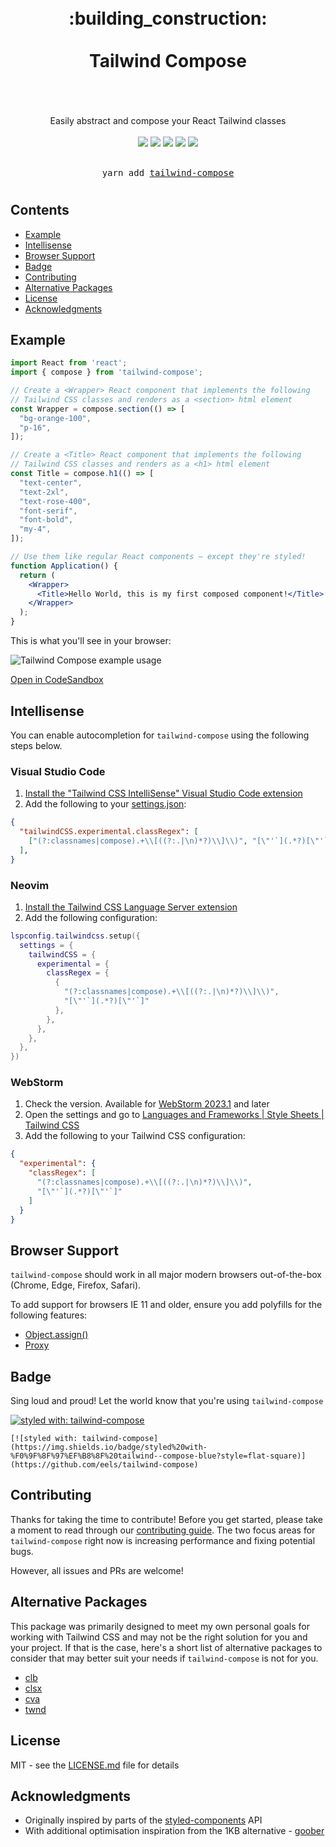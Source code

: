 <div align="center">
  <h1>
    <br />
    <div>:building_construction:</div>
    <br />
    <div>Tailwind Compose</div>
    <br />
  </h1>
  <br />
  <div>Easily abstract and compose your React Tailwind classes</div>
  <br />
  <a href="https://www.npmjs.com/package/tailwind-compose"><img src="https://img.shields.io/npm/v/tailwind-compose?style=flat-square" /></a>
  <a href="https://coveralls.io/github/eels/tailwind-compose"><img src="https://img.shields.io/coveralls/github/eels/tailwind-compose?label=Coverage&style=flat-square" /></a>
  <a href="https://github.com/eels/tailwind-compose/actions/workflows/codeql-analysis.yml"><img src="https://img.shields.io/github/actions/workflow/status/eels/tailwind-compose/codeql-analysis.yml?brand=main&label=CodeQL&style=flat-square" /></a>
  <a href="https://www.npmjs.com/package/tailwind-compose"><img src="https://img.shields.io/npm/dm/tailwind-compose?label=Downloads&style=flat-square" /></a>
  <a href="https://unpkg.com/tailwind-compose@latest/dist/tailwind-compose.module.js"><img src="https://img.badgesize.io/https:/unpkg.com/tailwind-compose@latest/dist/tailwind-compose.module.js?label=Gzip%20Size&style=flat-square&compression=gzip" /></a>
  <br /><br />
  <pre>yarn add <a href="https://www.npmjs.com/package/tailwind-compose">tailwind-compose</a></pre>
  <h1></h1>
</div>

## Contents

- [Example](#example)
- [Intellisense](#intellisense)
- [Browser Support](#browser-support)
- [Badge](#badge)
- [Contributing](#contributing)
- [Alternative Packages](#alternative-packages)
- [License](#license)
- [Acknowledgments](#acknowledgments)

## Example

```jsx
import React from 'react';
import { compose } from 'tailwind-compose';

// Create a <Wrapper> React component that implements the following
// Tailwind CSS classes and renders as a <section> html element
const Wrapper = compose.section(() => [
  "bg-orange-100",
  "p-16",
]);

// Create a <Title> React component that implements the following
// Tailwind CSS classes and renders as a <h1> html element
const Title = compose.h1(() => [
  "text-center",
  "text-2xl",
  "text-rose-400",
  "font-serif",
  "font-bold",
  "my-4",
]);

// Use them like regular React components – except they're styled!
function Application() {
  return (
    <Wrapper>
      <Title>Hello World, this is my first composed component!</Title>
    </Wrapper>
  );
}
```

This is what you'll see in your browser:

![Tailwind Compose example usage](https://github.com/eels/tailwind-compose/assets/86960670/08c785a7-20cb-4200-a585-4185b0de405e)

[Open in CodeSandbox](https://codesandbox.io/p/sandbox/distracted-framework-q9m9ks?file=%2Fsrc%2Fcomponents%2Fapplication.jsx%3A14%2C15)

## Intellisense

You can enable autocompletion for `tailwind-compose` using the following steps below.

### Visual Studio Code

1. [Install the "Tailwind CSS IntelliSense" Visual Studio Code extension](https://marketplace.visualstudio.com/items?itemName=bradlc.vscode-tailwindcss)
1. Add the following to your [settings.json](https://code.visualstudio.com/docs/getstarted/settings):

```json
{
  "tailwindCSS.experimental.classRegex": [
    ["(?:classnames|compose).+\\[((?:.|\n)*?)\\]\\)", "[\"'`](.*?)[\"'`]"]
  ],
}
```

### Neovim

1. [Install the Tailwind CSS Language Server extension](https://github.com/neovim/nvim-lspconfig/blob/master/doc/server_configurations.md#tailwindcss)
1. Add the following configuration:

```lua
lspconfig.tailwindcss.setup({
  settings = {
    tailwindCSS = {
      experimental = {
        classRegex = {
          {
            "(?:classnames|compose).+\\[((?:.|\n)*?)\\]\\)",
            "[\"'`](.*?)[\"'`]"
          },
        },
      },
    },
  },
})
```

### WebStorm

1. Check the version. Available for [WebStorm 2023.1](https://www.jetbrains.com/webstorm/whatsnew/2023-1/#version-2023-1-tailwind-css-configuration) and later
1. Open the settings and go to [Languages and Frameworks | Style Sheets | Tailwind CSS](https://www.jetbrains.com/help/webstorm/tailwind-css.html#ws_css_tailwind_configuration)
1. Add the following to your Tailwind CSS configuration:

```json
{
  "experimental": {
    "classRegex": [
      "(?:classnames|compose).+\\[((?:.|\n)*?)\\]\\)",
      "[\"'`](.*?)[\"'`]"
    ]
  }
}
```

## Browser Support

`tailwind-compose` should work in all major modern browsers out-of-the-box (Chrome, Edge, Firefox, Safari).

To add support for browsers IE 11 and older, ensure you add polyfills for the following features:

- [Object.assign()](https://developer.mozilla.org/en-US/docs/Web/JavaScript/Reference/Global_Objects/Object/assign#polyfill)
- [Proxy](https://developer.mozilla.org/en-US/docs/Web/JavaScript/Reference/Global_Objects/Proxy)

## Badge

Sing loud and proud! Let the world know that you're using `tailwind-compose`

[![styled with: tailwind-compose](https://img.shields.io/badge/styled%20with-%F0%9F%8F%97%EF%B8%8F%20tailwind--compose-blue?style=flat-square)](https://github.com/eels/tailwind-compose)

```
[![styled with: tailwind-compose](https://img.shields.io/badge/styled%20with-%F0%9F%8F%97%EF%B8%8F%20tailwind--compose-blue?style=flat-square)](https://github.com/eels/tailwind-compose)
```

## Contributing

Thanks for taking the time to contribute! Before you get started, please take a moment to read through our [contributing guide](https://github.com/eels/tailwind-compose/blob/main/.github/CONTRIBUTING.md). The two focus areas for `tailwind-compose` right now is increasing performance and fixing potential bugs.

However, all issues and PRs are welcome!

## Alternative Packages

This package was primarily designed to meet my own personal goals for working with Tailwind CSS and may not be the right solution for you and your project. If that is the case, here's a short list of alternative packages to consider that may better suit your needs if `tailwind-compose` is not for you.

- [clb](https://github.com/crswll/clb)
- [clsx](https://github.com/lukeed/clsx)
- [cva](https://github.com/joe-bell/cva)
- [twnd](https://github.com/rosswaycaster/twnd)

## License

MIT - see the [LICENSE.md](https://github.com/eels/tailwind-compose/blob/main/LICENSE.md) file for details

## Acknowledgments

- Originally inspired by parts of the [styled-components](https://github.com/styled-components/styled-components) API
- With additional optimisation inspiration from the 1KB alternative - [goober](https://github.com/cristianbote/goober)
